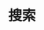 ---
title: "搜索"
layout: "search"
slug: "search"
outputs:
    - html
    - json
menu:
    main:
        weight: -60
        params: 
            icon: search
---